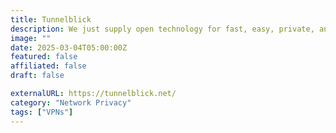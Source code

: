 ```yaml
---
title: Tunnelblick
description: We just supply open technology for fast, easy, private, and secure control of VPNs.
image: ""
date: 2025-03-04T05:00:00Z
featured: false
affiliated: false
draft: false

externalURL: https://tunnelblick.net/
category: "Network Privacy"
tags: ["VPNs"]
---
```

